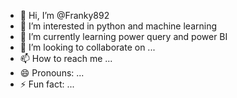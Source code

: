 - 👋 Hi, I’m @Franky892
- 👀 I’m interested in python and machine learning
- 🌱 I’m currently learning power query and power BI
- 💞️ I’m looking to collaborate on ...
- 📫 How to reach me ...
- 😄 Pronouns: ...
- ⚡ Fun fact: ...

<!---
Franky892/Franky892 is a ✨ special ✨ repository because its `README.md` (this file) appears on your GitHub profile.
You can click the Preview link to take a look at your changes.
--->
